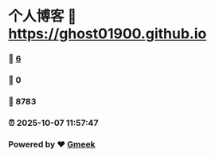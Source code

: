 # 个人博客 :link: https://ghost01900.github.io 
### :page_facing_up: [6](https://ghost01900.github.io/tag.html) 
### :speech_balloon: 0 
### :hibiscus: 8783 
### :alarm_clock: 2025-10-07 11:57:47 
### Powered by :heart: [Gmeek](https://github.com/Meekdai/Gmeek)
